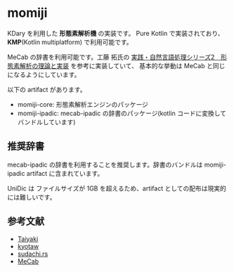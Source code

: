 # momiji

KDary を利用した **形態素解析機** の実装です。
Pure Kotlin で実装されており、**KMP**(Kotlin multiplatform) で利用可能です。

MeCab の辞書を利用可能です。工藤 拓氏の [実践・自然言語処理シリーズ2　形態素解析の理論と実装](https://amzn.to/3Y9Ufo3) を参考に実装していて、
基本的な挙動は MeCab と同じになるようにしています。

以下の artifact があります。

- momiji-core: 形態素解析エンジンのパッケージ
- momiji-ipadic: mecab-ipadic の辞書のパッケージ(kotlin コードに変換してバンドルしています)

## 推奨辞書

mecab-ipadic の辞書を利用することを推奨します。辞書のバンドルは momiji-ipadic artifact に含まれています。

UniDic は ファイルサイズが 1GB を超えるため、artifact としての配布は現実的には難しいです。

## 参考文献

 * [Taiyaki](https://www.jonki.net/entry/2019/12/01/000807)
 * [kyotaw](https://kyotaw.hatenablog.jp/entry/2015/02/16/021417)
 * [sudachi.rs](https://qiita.com/sorami/items/7934fec2074c493c0f7d)
 * [MeCab](https://taku910.github.io/mecab/dic-detail.html)
